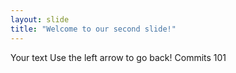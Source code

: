 ```yaml
---
layout: slide
title: "Welcome to our second slide!"
---
```

Your text
Use the left arrow to go back!
Commits 101 
